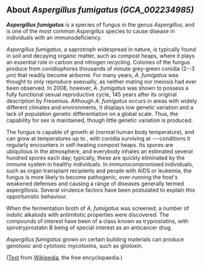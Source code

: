About *Aspergillus fumigatus (GCA\_002234985)* 
----------------------------------------------



***Aspergillus fumigatus*** is a species of fungus in the genus
*Aspergillus*, and is one of the most common *Aspergillus* species to
cause disease in individuals with an immunodeficiency.

*Aspergillus fumigatus*, a saprotroph widespread in nature, is typically
found in soil and decaying organic matter, such as compost heaps, where
it plays an essential role in carbon and nitrogen recycling. Colonies of
the fungus produce from conidiophores thousands of minute grey-green
conidia (2--3 μm) that readily become airborne. For many years, *A.
fumigatus* was thought to only reproduce asexually, as neither mating
nor meiosis had ever been observed. In 2008, however, *A. fumigatus* was
shown to possess a fully functional sexual reproductive cycle, 145 years
after its original description by Fresenius. Although *A. fumigatus*
occurs in areas with widely different climates and environments, it
displays low genetic variation and a lack of population genetic
differentiation on a global scale. Thus, the capability for sex is
maintained, though little genetic variation is produced.

The fungus is capable of growth at (normal human body temperature), and
can grow at temperatures up to , with conidia surviving at ---conditions
it regularly encounters in self-heating compost heaps. Its spores are
ubiquitous in the atmosphere, and everybody inhales an estimated several
hundred spores each day; typically, these are quickly eliminated by the
immune system in healthy individuals. In immunocompromised individuals,
such as organ transplant recipients and people with AIDS or leukemia,
the fungus is more likely to become pathogenic, over-running the host\'s
weakened defenses and causing a range of diseases generally termed
aspergillosis. Several virulence factors have been postulated to explain
this opportunistic behaviour.

When the fermentation broth of *A. fumigatus* was screened, a number of
indolic alkaloids with antimitotic properties were discovered. The
compounds of interest have been of a class known as tryprostatins, with
spirotryprostatin B being of special interest as an anticancer drug.

*Aspergillus fumigatus* grown on certain building materials can produce
genotoxic and cytotoxic mycotoxins, such as gliotoxin.

([Text](http://en.wikipedia.org/wiki/Aspergillus_fumigatus) from
[Wikipedia](http://en.wikipedia.org/), the free encyclopaedia.)
